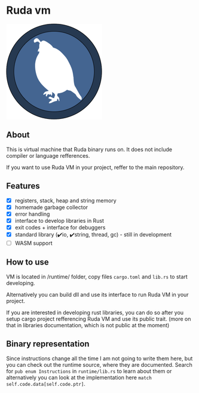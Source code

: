 # Ruda vm
<a><img src="logo.png" align="middle" height="256" width="256" ></a>

## About

This is virtual machine that Ruda binary runs on. It does not include compiler or language refferences.

If you want to use Ruda VM in your project, reffer to the main repository.

## Features
 - [x] registers, stack, heap and string memory
 - [x] homemade garbage collector
 - [x] error handling
 - [x] interface to develop libraries in Rust
 - [x] exit codes + interface for debuggers
 - [x] standard library (:heavy_check_mark:io, :heavy_check_mark:string, thread, gc) - still in development
 - [ ] WASM support
 
## How to use
VM is located in /runtime/ folder, copy files ``cargo.toml`` and ``lib.rs`` to start developing.

Alternatively you can build dll and use its interface to run Ruda VM in your project.

If you are interested in developing rust libraries, you can do so after you setup cargo project refferencing Ruda VM
and use its public trait. (more on that in libraries documentation, which is not public at the moment)

## Binary representation
Since instructions change all the time I am not going to write them here, but you can check out the runtime source, where they are documented. Search for ``pub enum Instructions`` in ``runtime/lib.rs`` to learn about them or alternatively you can look at the implementation here ``match self.code.data[self.code.ptr]``.
